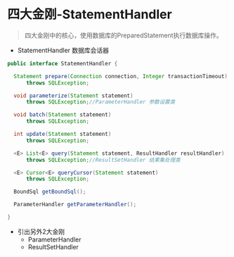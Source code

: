 # 四大金刚-StatementHandler

> 四大金刚中的核心，使用数据库的PreparedStatement执行数据库操作。

* StatementHandler 数据库会话器

```java
public interface StatementHandler {

  Statement prepare(Connection connection, Integer transactionTimeout)
      throws SQLException;

  void parameterize(Statement statement)
      throws SQLException;//ParameterHandler 参数设置类

  void batch(Statement statement)
      throws SQLException;

  int update(Statement statement)
      throws SQLException;

  <E> List<E> query(Statement statement, ResultHandler resultHandler)
      throws SQLException;//ResultSetHandler 结果集处理类

  <E> Cursor<E> queryCursor(Statement statement)
      throws SQLException;

  BoundSql getBoundSql();

  ParameterHandler getParameterHandler();

}
```

* 引出另外2大金刚
   * ParameterHandler
   * ResultSetHandler
